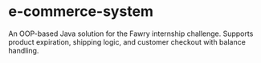 # e-commerce-system
An OOP-based Java solution for the Fawry internship challenge. Supports product expiration, shipping logic, and customer checkout with balance handling.
